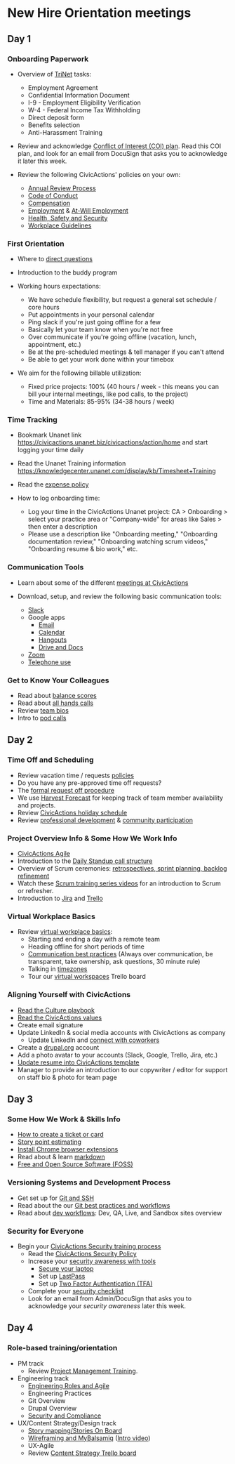 # New Hire Orientation meetings

## Day 1

### Onboarding Paperwork

- Overview of [TriNet](https://sso.trinet.com/auth/cdcservlet?realm=sw_hrp&goto=https%3A%2F%2Fwww.hrpassport.com%3A443%2FLink2HR.eng%3F%2FSaf%2FEntry%2FPortal.htm&RequestID=22350&MajorVersion=1&MinorVersion=0&ProviderID=https%3A%2F%2Fwww.hrpassport.com%3A443%2Famagent%3FRealm%3D%2Fsw_hrp&IssueInstant=2017-06-13T15%3A05%3A16Z) tasks:

  - Employment Agreement
  - Confidential Information Document
  - I-9 - Employment Eligibility Verification
  - W-4 - Federal Income Tax Withholding
  - Direct deposit form
  - Benefits selection
  - Anti-Harassment Training

- Review and acknowledge [Conflict of Interest (COI) plan](https://docs.google.com/document/d/1JSvThcqIM8BSmIoAjUrNZPdx0wemMCiyrBRyChORfv0/edit). Read this COI plan, and look for an email from DocuSign that asks you to acknowledge it later this week.

- Review the following CivicActions' policies on your own:
  - [Annual Review Process](../../030-policies/annual-review-process.md)
  - [Code of Conduct](../../030-policies/code-of-conduct.md)
  - [Compensation](../../040-employee-handbook-us/compensation.md)
  - [Employment](../../040-employee-handbook-us/employment.md) & [At-Will Employment](../../030-policies/leaving-civicactions.md)
  - [Health, Safety and Security](../../030-policies/health-safety-security.md)
  - [Workplace Guidelines](../../030-policies/workplace-guidelines.md)

### First Orientation

- Where to [direct questions](../../020-about-us/general-contacts-and-listservs.md)

- Introduction to the buddy program

- Working hours expectations:
  - We have schedule flexibility, but request a general set schedule / core hours
  - Put appointments in your personal calendar
  - Ping slack if you're just going offline for a few
  - Basically let your team know when you're not free
  - Over communicate if you're going offline (vacation, lunch, appointment, etc.)
  - Be at the pre-scheduled meetings & tell manager if you can't attend
  - Be able to get your work done within your timebox
- We aim for the following billable utilization:
  - Fixed price projects: 100% (40 hours / week - this means you can bill your internal meetings, like pod calls, to the project)
  - Time and Materials: 85-95% (34-38 hours / week)

### Time Tracking

- Bookmark Unanet link https://civicactions.unanet.biz/civicactions/action/home and start logging your time daily

- Read the Unanet Training information https://knowledgecenter.unanet.com/display/kb/Timesheet+Training

- Read the [expense policy](../../030-policies/expenses.md)

- How to log onboarding time:
  - Log your time in the CivicActions Unanet project: CA > Onboarding > select your practice area or "Company-wide" for areas like Sales > then enter a description
  - Please use a description like "Onboarding meeting," "Onboarding documentation review," "Onboarding watching scrum videos," "Onboarding resume & bio work," etc.

### Communication Tools

- Learn about some of the different [meetings at CivicActions](meetings-and-meeting-tools.md)
- Download, setup, and review the following basic communication tools:

  - [Slack](../../050-how-we-work/tools/slack.md)
  - Google apps
    - [Email](../../050-how-we-work/tools/email.md)
    - [Calendar](../../050-how-we-work/tools/google-calendar.md)
    - [Hangouts](../../050-how-we-work/tools/google-hangouts.md)
    - [Drive and Docs](../../050-how-we-work/tools/google-docs.md)
  - [Zoom](../../050-how-we-work/tools/zoom.md)
  - [Telephone use](../../050-how-we-work/tools/telephone.md)

### Get to Know Your Colleagues

- Read about [balance scores](../../050-how-we-work/balance-scores.md)
- Read about [all hands calls](meetings-and-meeting-tools.md#all-hands-calls)
- Review [team bios](https://civicactions.com/team/)
- Intro to [pod calls](meetings-and-meeting-tools.md#pod-calls)

## Day 2

### Time Off and Scheduling

- Review vacation time / requests [policies](../../040-employee-handbook-us/benefits-and-holidays.md)
- Do you have any pre-approved time off requests?
- The [formal request off procedure](../../040-employee-handbook-us/benefits-and-holidays.md#notice-scheduling-and-approval-of-time-off)
- We use [Harvest Forecast](../../050-how-we-work/tools/harvest-forecast.md) for keeping track of team member availability and projects.
- Review [CivicActions holiday schedule](../../040-employee-handbook-us/benefits-and-holidays.md#holidays)
- Review [professional development](../../030-policies/prodev.md) & [community participation](../../030-policies/community-participation.md)

### Project Overview Info & Some How We Work Info

- [CivicActions Agile](../../050-how-we-work/agile-overview.md)
- Introduction to the [Daily Standup call structure](../../050-how-we-work/agile-practices/daily-scrum-calls.md)
- Overview of Scrum ceremonies: [retrospectives, sprint planning, backlog refinement](../../010-welcome-to-civicactions/training/meetings-and-meeting-tools.md#project-specific-meetings)
- Watch these [Scrum training series videos](http://scrumtrainingseries.com/) for an introduction to Scrum or refresher.
- Introduction to [Jira](../../050-how-we-work/tools/jira.md) and [Trello](../../050-how-we-work/tools/trello.md)

### Virtual Workplace Basics

- Review [virtual workplace basics](../../050-how-we-work/virtual-workplace-basics.md):
  - Starting and ending a day with a remote team
  - Heading offline for short periods of time
  - [Communication best practices](../../050-how-we-work/virtual-workplace-basics.md#communication-best-practices) (Always over communication, be transparent, take ownership, ask questions, 30 minute rule)
  - Talking in [timezones](../../050-how-we-work/virtual-workplace-basics.md#talking-time-zones)
  - Tour our [virtual workspaces](https://trello.com/b/TJsUalpG/our-workspaces) Trello board

### Aligning Yourself with CivicActions

- [Read the Culture playbook](../../020-about-us/culture.md)
- [Read the CivicActions values](https://civicactions.com/values/)
- Create email signature
- Update LinkedIn & social media accounts with CivicActions as company
  - Update LinkedIn and [connect with coworkers](https://www.linkedin.com/company/54684)
- Create a [drupal.org](https://register.drupal.org/user/register?destination=home) account
- Add a photo avatar to your accounts (Slack, Google, Trello, Jira, etc.)
- [Update resume into CivicActions template](../team-resume-instructions.md)
- Manager to provide an introduction to our copywriter / editor for support on staff bio & photo for team page

## Day 3

### Some How We Work & Skills Info

- [How to create a ticket or card](../../050-how-we-work/tools/tickets-cards.md)
- [Story point estimating](../../050-how-we-work/tools/storypoints.md)
- [Install Chrome browser extensions](../../050-how-we-work/tools/browserextensions.md)
- Read about & learn [markdown](../../050-how-we-work/tools/markdown.md)
- [Free and Open Source Software (FOSS)](intro-open-source.md)

### Versioning Systems and Development Process

- Get set up for [Git and SSH](git-ssh.md)
- Read about the our [Git best practices and workflows](../../060-engineering/git.md)
- Read about [dev workflows](../../060-engineering/dev-environments.md): Dev, QA, Live, and Sandbox sites overview

### Security for Everyone

- Begin your [CivicActions Security training process](./security-training.md)
  - Read the [CivicActions Security Policy](../../030-policies/security.md)
  - Increase your [security awareness with tools](../../100-security/awareness.md)
    - [Secure your laptop](../../100-security/awareness.md#securing-your-laptop)
    - Set up [LastPass](../../100-security/awareness.md#lastpass)
    - Set up [Two Factor Authentication (TFA)](../../100-security/awareness.md#use-two-factor-or-2-step-authentication-tfa-2fa)
  - Complete your [security checklist](https://docs.google.com/a/civicactions.net/spreadsheets/d/1t_LgXdkCNRzr5p36CV-cdzL8kJmUq_mHlsHWtMLm-Qg/edit?usp=sharing)
  - Look for an email from Admin/DocuSign that asks you to acknowledge your _security awareness_ later this week.

## Day 4

### Role-based training/orientation

- PM track
  - Review [Project Management Training](../../070-project-management/pm-training.md).
- Engineering track
  - [Engineering Roles and Agile](../../060-engineering/engineering-roles.md)
  - Engineering Practices
  - Git Overview
  - Drupal Overview
  - [Security and Compliance](../../060-engineering/security-compliance.md)
- UX/Content Strategy/Design track
  - [Story mapping/Stories On Board](../../110-ux/services/research/story-mapping-guide.md)
  - [Wireframing and MyBalsamiq](../../110-ux/services/design/wireframing-guide.md) ([Intro video](https://www.youtube.com/watch?v=VPzsMdqZKFE))
  - UX-Agile
  - Review [Content Strategy Trello board](https://trello.com/b/jQYVkRqG/content-strategy-products)
